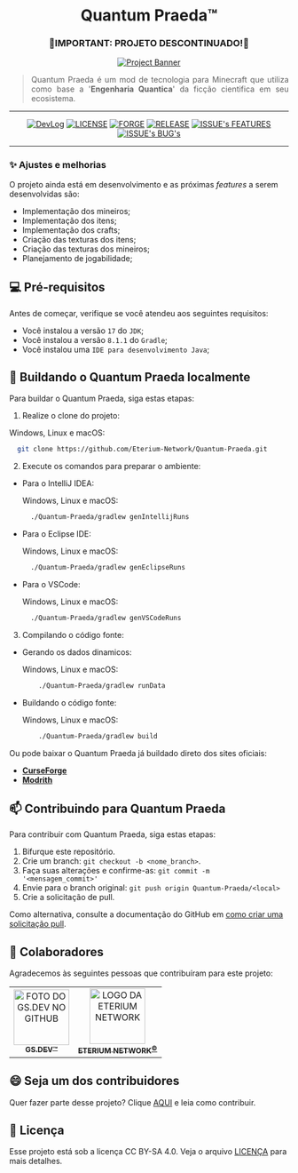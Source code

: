 <div align="center">
  <h1>Quantum Praeda™</h1>
  
  ### 🔴IMPORTANT: PROJETO DESCONTINUADO!🔴
  [![Project Banner](https://placehold.co/600x400/png?text=Project+Banner)](https://github.com/eteriumnetwork/Quantum-Praeda/)

  <div align="justify">

  > Quantum Praeda é um mod de tecnologia para Minecraft que utiliza como base a '**Engenharia Quantica**' da ficção cientifica em seu ecosistema.

</div>

---

[![DevLog](https://img.shields.io/static/v1?label=DevLog%20Chanel&message=Invite&color=5865F2&style=for-the-badge&logo=discord)](https://discord.com/invite/PmDBrUhMuR)
[![LICENSE](https://img.shields.io/static/v1?label=CC&message=BY-SA%204.0&color=EF9421&style=for-the-badge&logo=creative%20commons)](LICENSE.md)
[![FORGE](https://img.shields.io/static/v1?label=Forge%20MDK&message=1.20.1-47.2+&color=000&style=for-the-badge&logo=conda-forge)](https://files.minecraftforge.net/net/minecraftforge/forge/index_1.20.1.html)
[![RELEASE](https://img.shields.io/static/v1?label=Version&message=v1.0-SNAPSHOT&color=0230CA&style=for-the-badge)]()
[![ISSUE's FEATURES](https://img.shields.io/github/issues-search/Eterium-Network/Quantum-Praeda?label=Features&query=label%3Aenhancement&color=181717&style=for-the-badge&logo=github)](https://github.com/Eterium-Network/Quantum-Praeda/issues?q=is%3Aopen+is%3Aissue+label%3Aenhancement)
[![ISSUE's BUG's](https://img.shields.io/github/issues-search/Eterium-Network/Quantum-Praeda?label=Bugs&query=label%3Abug&color=181717&style=for-the-badge&logo=github)](https://github.com/Eterium-Network/Quantum-Praeda/issues?q=is%3Aopen+is%3Aissue+label%3Abug)

---

</div>

### ✨ Ajustes e melhorias

O projeto ainda está em desenvolvimento e as próximas _features_ a serem desenvolvidas são:

- Implementação dos mineiros;
- Implementação dos itens;
- Implementação dos crafts;
- Criação das texturas dos itens;
- Criação das texturas dos mineiros;
- Planejamento de jogabilidade;

## 💻 Pré-requisitos

Antes de começar, verifique se você atendeu aos seguintes requisitos:

- Você instalou a versão `17` do `JDK`;
- Você instalou a versão `8.1.1` do `Gradle`;
- Você instalou uma `IDE para desenvolvimento Java`;

## 🚀 Buildando o Quantum Praeda localmente

Para buildar o Quantum Praeda, siga estas etapas:

1. Realize o clone do projeto:

Windows, Linux e macOS:

```bash
  git clone https://github.com/Eterium-Network/Quantum-Praeda.git
```

2. Execute os comandos para preparar o ambiente:

- Para o IntelliJ IDEA:

    Windows, Linux e macOS:
    ```bash
      ./Quantum-Praeda/gradlew genIntellijRuns
    ```

- Para o Eclipse IDE:

    Windows, Linux e macOS:
    ```bash
      ./Quantum-Praeda/gradlew genEclipseRuns
    ```

- Para o VSCode:

    Windows, Linux e macOS:
    ```bash
      ./Quantum-Praeda/gradlew genVSCodeRuns
    ```

3. Compilando o código fonte:

- Gerando os dados dinamicos:
  
    Windows, Linux e macOS:
    ```bash
        ./Quantum-Praeda/gradlew runData
    ```
    
- Buildando o código fonte:
  
    Windows, Linux e macOS:
    ```bash
        ./Quantum-Praeda/gradlew build
    ```

Ou pode baixar o Quantum Praeda já buildado direto dos sites oficiais:
<!-- Ajustar os links após a publicação -->

- **[CurseForge](https://curseforge.com/minecraft/mc-mods/quantum-praeda)**
- **[Modrith](https://modrinth.com/mod/quantum-praeda)**

## 📫 Contribuindo para Quantum Praeda

Para contribuir com Quantum Praeda, siga estas etapas:

1. Bifurque este repositório.
2. Crie um branch: `git checkout -b <nome_branch>`.
3. Faça suas alterações e confirme-as: `git commit -m '<mensagem_commit>'`
4. Envie para o branch original: `git push origin Quantum-Praeda/<local>`
5. Crie a solicitação de pull.

Como alternativa, consulte a documentação do GitHub em [como criar uma solicitação pull](https://help.github.com/en/github/collaborating-with-issues-and-pull-requests/creating-a-pull-request).

## 🤝 Colaboradores

Agradecemos às seguintes pessoas que contribuíram para este projeto:

<table>
  <tr>
    <td style="text-align:center; text-transform: uppercase;">
      <a href="https://guilherme-sales-dev.vercel.app/" title="Portfólio do GS.DEV™">
        <img
            width="100"
            src="https://avatars.githubusercontent.com/u/89676387?s=400&u=71eb967ec877683d888ff21e02c05b422368ff70&v=4"
            alt="Foto do GS.DEV no GitHub"
        /><br>
        <sub>
          <b>GS.DEV™</b>
        </sub>
      </a>
    </td>
    <td style="text-align:center; text-transform: uppercase;">
      <a href="https://eteriumnetwork.net/" title="Site oficial da Eterium Network">
        <img
            width="100"
src="https://eteriumnetwork.net/apps/main/public/assets/img/uploads/322f84ab408dd6c33b4dfe0592733749.png?cache=1711843841"
            alt="Logo da Eterium Network"
        /><br>
        <sub>
          <b>Eterium Network<sup>©</sup></b>
        </sub>
      </a>
    </td>
  </tr>
</table>

## 😄 Seja um dos contribuidores

Quer fazer parte desse projeto? Clique [AQUI](CONTRIBUTING.md) e leia como contribuir.

## 📝 Licença

Esse projeto está sob a licença CC BY-SA 4.0. Veja o arquivo [LICENÇA](LICENSE.md) para mais detalhes.
